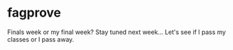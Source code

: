 # fagprove
Finals week or my final week? Stay tuned next week... Let's see if I pass my classes or I pass away.
